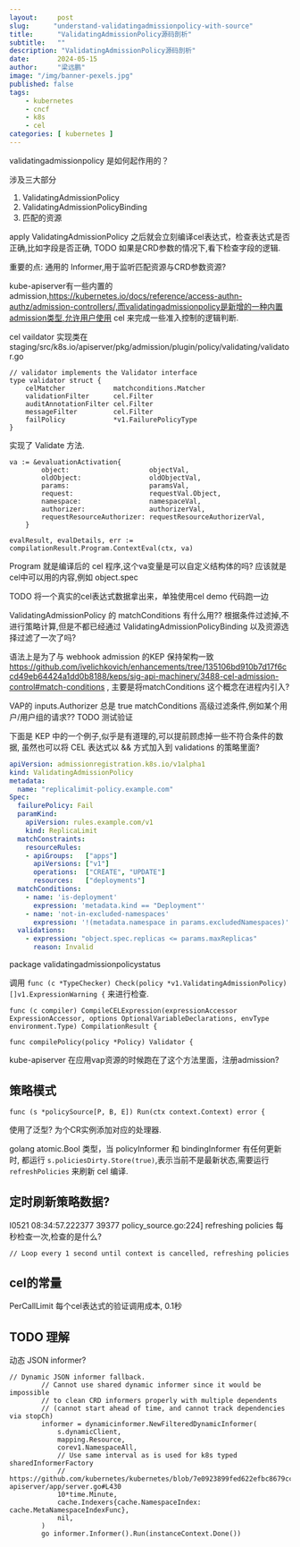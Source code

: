 ```yaml
---
layout:     post 
slug:      "understand-validatingadmissionpolicy-with-source"
title:      "ValidatingAdmissionPolicy源码剖析"
subtitle:   ""
description: "ValidatingAdmissionPolicy源码剖析"
date:       2024-05-15
author:     "梁远鹏"
image: "/img/banner-pexels.jpg"
published: false
tags:
    - kubernetes 
    - cncf
    - k8s
    - cel
categories: [ kubernetes ]
---
```


validatingadmissionpolicy  是如何起作用的？

涉及三大部分

1. ValidatingAdmissionPolicy
2. ValidatingAdmissionPolicyBinding
3. 匹配的资源

apply ValidatingAdmissionPolicy 之后就会立刻编译cel表达式，检查表达式是否正确,比如字段是否正确, TODO 如果是CRD参数的情况下,看下检查字段的逻辑.

重要的点: 通用的 Informer,用于监听匹配资源与CRD参数资源? 



kube-apiserver有一些内置的admission,https://kubernetes.io/docs/reference/access-authn-authz/admission-controllers/,而validatingadmissionpolicy是新增的一种内置admission类型,允许用户使用 cel 来完成一些准入控制的逻辑判断.

cel vaildator 实现类在 
staging/src/k8s.io/apiserver/pkg/admission/plugin/policy/validating/validator.go
```golang
// validator implements the Validator interface
type validator struct {
	celMatcher            matchconditions.Matcher
	validationFilter      cel.Filter
	auditAnnotationFilter cel.Filter
	messageFilter         cel.Filter
	failPolicy            *v1.FailurePolicyType
}
```

实现了 Validate 方法.


```golang
va := &evaluationActivation{
		object:                    objectVal,
		oldObject:                 oldObjectVal,
		params:                    paramsVal,
		request:                   requestVal.Object,
		namespace:                 namespaceVal,
		authorizer:                authorizerVal,
		requestResourceAuthorizer: requestResourceAuthorizerVal,
	}

evalResult, evalDetails, err := compilationResult.Program.ContextEval(ctx, va)
```

Program 就是编译后的 cel 程序,这个va变量是可以自定义结构体的吗? 应该就是cel中可以用的内容,例如 object.spec


TODO 将一个真实的cel表达式数据拿出来，单独使用cel demo 代码跑一边

ValidatingAdmissionPolicy 的 matchConditions 有什么用?? 根据条件过滤掉,不进行策略计算,但是不都已经通过 ValidatingAdmissionPolicyBinding 以及资源选择过滤了一次了吗?

语法上是为了与 webhook admission 的KEP 保持架构一致 https://github.com/ivelichkovich/enhancements/tree/135106bd910b7d17f6ccd49eb64424a1dd0b8188/keps/sig-api-machinery/3488-cel-admission-control#match-conditions , 主要是将matchConditions 这个概念在进程内引入?

VAP的 inputs.Authorizer 总是 true
matchConditions 高级过滤条件,例如某个用户/用户组的请求?? TODO 测试验证

下面是 KEP 中的一个例子,似乎是有道理的,可以提前顾虑掉一些不符合条件的数据, 虽然也可以将 CEL 表达式以 && 方式加入到 validations 的策略里面?

```yaml
apiVersion: admissionregistration.k8s.io/v1alpha1
kind: ValidatingAdmissionPolicy
metadata:
  name: "replicalimit-policy.example.com"
Spec:
  failurePolicy: Fail
  paramKind:
    apiVersion: rules.example.com/v1
    kind: ReplicaLimit
  matchConstraints:
    resourceRules:
    - apiGroups:   ["apps"]
      apiVersions: ["v1"]
      operations:  ["CREATE", "UPDATE"]
      resources:   ["deployments"]
  matchConditions:
    - name: 'is-deployment'
      expression: 'metadata.kind == "Deployment"'
    - name: 'not-in-excluded-namespaces'
      expression: '!(metadata.namespace in params.excludedNamespaces)'
  validations:
    - expression: "object.spec.replicas <= params.maxReplicas"
      reason: Invalid
```

> 
package validatingadmissionpolicystatus

调用 `func (c *TypeChecker) Check(policy *v1.ValidatingAdmissionPolicy) []v1.ExpressionWarning {` 来进行检查.

```golang
func (c compiler) CompileCELExpression(expressionAccessor ExpressionAccessor, options OptionalVariableDeclarations, envType environment.Type) CompilationResult {
```


```golang
func compilePolicy(policy *Policy) Validator {
```

kube-apiserver 在应用vap资源的时候跑在了这个方法里面，注册admission?

## 策略模式

```golang
func (s *policySource[P, B, E]) Run(ctx context.Context) error {
```

使用了泛型? 为个CR实例添加对应的处理器.


golang  atomic.Bool 类型，当 policyInformer 和 bindingInformer 有任何更新时, 都运行 `s.policiesDirty.Store(true)`,表示当前不是最新状态,需要运行 `refreshPolicies` 来刷新 cel 编译. 

## 定时刷新策略数据?

I0521 08:34:57.222377   39377 policy_source.go:224] refreshing policies
每秒检查一次,检查的是什么?
```golang
// Loop every 1 second until context is cancelled, refreshing policies
```

## cel的常量

PerCallLimit 每个cel表达式的验证调用成本, 0.1秒


## TODO 理解

动态 JSON informer?

```golang
// Dynamic JSON informer fallback.
		// Cannot use shared dynamic informer since it would be impossible
		// to clean CRD informers properly with multiple dependents
		// (cannot start ahead of time, and cannot track dependencies via stopCh)
		informer = dynamicinformer.NewFilteredDynamicInformer(
			s.dynamicClient,
			mapping.Resource,
			corev1.NamespaceAll,
			// Use same interval as is used for k8s typed sharedInformerFactory
			// https://github.com/kubernetes/kubernetes/blob/7e0923899fed622efbc8679cca6b000d43633e38/cmd/kube-apiserver/app/server.go#L430
			10*time.Minute,
			cache.Indexers{cache.NamespaceIndex: cache.MetaNamespaceIndexFunc},
			nil,
		)
		go informer.Informer().Run(instanceContext.Done())
```
